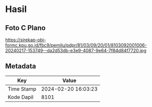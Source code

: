 # Hasil

## Foto C Plano

https://sirekap-obj-formc.kpu.go.id/fbc9/pemilu/pdpr/81/03/09/20/01/8103092001006-20240217-153749--da2d53db-e3e9-4087-9e64-7f84d84f7720.jpg


## Metadata

| Key        | Value               |
| ---------- | ------------------- |
| Time Stamp | 2024-02-20 16:03:23 |
| Kode Dapil | 8101                |



